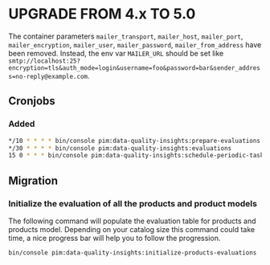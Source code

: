 # UPGRADE FROM 4.x TO 5.0

The container parameters `mailer_transport`, `mailer_host`, `mailer_port`, `mailer_encryption`, `mailer_user`, `mailer_password`, `mailer_from_address` have been removed. Instead, the env var `MAILER_URL` should be set like `smtp://localhost:25?encryption=tls&auth_mode=login&username=foo&password=bar&sender_address=no-reply@example.com`.

## Cronjobs

### Added

```bash
*/10 * * * * bin/console pim:data-quality-insights:prepare-evaluations
*/30 * * * * bin/console pim:data-quality-insights:evaluations
15 0 * * * bin/console pim:data-quality-insights:schedule-periodic-tasks
```

## Migration

### Initialize the evaluation of all the products and product models
The following command will populate the evaluation table for products and products model.
Depending on your catalog size this command could take time, a nice progress bar will help you to follow the progression.

`bin/console pim:data-quality-insights:initialize-products-evaluations`
